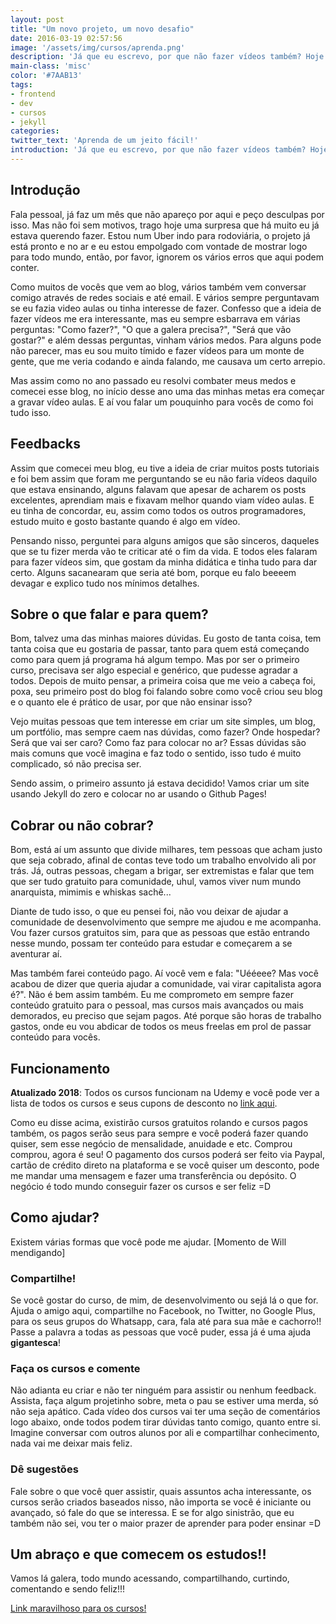 ```yaml
---
layout: post
title: "Um novo projeto, um novo desafio"
date: 2016-03-19 02:57:56
image: '/assets/img/cursos/aprenda.png'
description: 'Já que eu escrevo, por que não fazer vídeos também? Hoje começa mais um desafio pessoal meu, criar cursos sobre desenvolvimento web em geral.'
main-class: 'misc'
color: '#7AAB13'
tags:
- frontend
- dev
- cursos
- jekyll
categories:
twitter_text: 'Aprenda de um jeito fácil!'
introduction: 'Já que eu escrevo, por que não fazer vídeos também? Hoje começa mais um desafio pessoal meu, criar cursos sobre desenvolvimento web em geral.'
---
```


## Introdução

Fala pessoal, já faz um mês que não apareço por aqui e peço desculpas por isso. Mas não foi sem motivos, trago hoje uma surpresa que há muito eu já estava querendo fazer. Estou num Uber indo para rodoviária, o projeto já está pronto e no ar e eu estou empolgado com vontade de mostrar logo para todo mundo, então, por favor, ignorem os vários erros que aqui podem conter.

Como muitos de vocês que vem ao blog, vários também vem conversar comigo através de redes sociais e até email. E vários sempre perguntavam se eu fazia video aulas ou tinha interesse de fazer. Confesso que a ideia de fazer vídeos me era interessante, mas eu sempre esbarrava em várias perguntas: "Como fazer?", "O que a galera precisa?", "Será que vão gostar?" e além dessas perguntas, vinham vários medos. Para alguns pode não parecer, mas eu sou muito tímido e fazer vídeos para um monte de gente, que me veria codando e ainda falando, me causava um certo arrepio.

Mas assim como no ano passado eu resolvi combater meus medos e comecei esse blog, no início desse ano uma das minhas metas era começar a gravar vídeo aulas. E aí vou falar um pouquinho para vocês de como foi tudo isso.


## Feedbacks

Assim que comecei meu blog, eu tive a ideia de criar muitos posts tutoriais e foi bem assim que foram me perguntando se eu não faria vídeos daquilo que estava ensinando, alguns falavam que apesar de acharem os posts excelentes, aprendiam mais e fixavam melhor quando viam vídeo aulas. E eu tinha de concordar, eu, assim como todos os outros programadores, estudo muito e gosto bastante quando é algo em vídeo.

Pensando nisso, perguntei para alguns amigos que são sinceros, daqueles que se tu fizer merda vão te criticar até o fim da vida. E todos eles falaram para fazer vídeos sim, que gostam da minha didática e tinha tudo para dar certo. Alguns sacanearam que seria até bom, porque eu falo beeeem devagar e explico tudo nos mínimos detalhes.


## Sobre o que falar e para quem?

Bom, talvez uma das minhas maiores dúvidas. Eu gosto de tanta coisa, tem tanta coisa que eu gostaria de passar, tanto para quem está começando como para quem já programa há algum tempo. Mas por ser o primeiro curso, precisava ser algo especial e genérico, que pudesse agradar a todos. Depois de muito pensar, a primeira coisa que me veio a cabeça foi, poxa, seu primeiro post do blog foi falando sobre como você criou seu blog e o quanto ele é prático de usar, por que não ensinar isso?

Vejo muitas pessoas que tem interesse em criar um site simples, um blog, um portfólio, mas sempre caem nas dúvidas, como fazer? Onde hospedar? Será que vai ser caro? Como faz para colocar no ar? Essas dúvidas são mais comuns que você imagina e faz todo o sentido, isso tudo é muito complicado, só não precisa ser.

Sendo assim, o primeiro assunto já estava decidido! Vamos criar um site usando Jekyll do zero e colocar no ar usando o Github Pages!


## Cobrar ou não cobrar?

Bom, está aí um assunto que divide milhares, tem pessoas que acham justo que seja cobrado, afinal de contas teve todo um trabalho envolvido ali por trás. Já, outras pessoas, chegam a brigar, ser extremistas e falar que tem que ser tudo gratuito para comunidade, uhul, vamos viver num mundo anarquista, mimimis e whiskas sachê...

Diante de tudo isso, o que eu pensei foi, não vou deixar de ajudar a comunidade de desenvolvimento que sempre me ajudou e me acompanha. Vou fazer cursos gratuitos sim, para que as pessoas que estão entrando nesse mundo, possam ter conteúdo para estudar e começarem a se aventurar aí.

Mas também farei conteúdo pago. Aí você vem e fala: "Uééeee? Mas você acabou de dizer que queria ajudar a comunidade, vai virar capitalista agora é?". Não é bem assim também. Eu me comprometo em sempre fazer conteúdo gratuito para o pessoal, mas cursos mais avançados ou mais demorados, eu preciso que sejam pagos. Até porque são horas de trabalho gastos, onde eu vou abdicar de todos os meus freelas em prol de passar conteúdo para vocês.


## Funcionamento

**Atualizado 2018**: Todos os cursos funcionam na Udemy e você pode ver a lista de todos os cursos e seus cupons de desconto no [link aqui](https://willianjusten.com.br/cursos/).

Como eu disse acima, existirão cursos gratuitos rolando e cursos pagos também, os pagos serão seus para sempre e você poderá fazer quando quiser, sem esse negócio de mensalidade, anuidade e etc. Comprou comprou, agora é seu! O pagamento dos cursos poderá ser feito via Paypal, cartão de crédito direto na plataforma e se você quiser um desconto, pode me mandar uma mensagem e fazer uma transferência ou depósito. O negócio é todo mundo conseguir fazer os cursos e ser feliz =D


## Como ajudar?

Existem várias formas que você pode me ajudar. [Momento de Will mendigando]

### Compartilhe!

Se você gostar do curso, de mim, de desenvolvimento ou sejá lá o que for. Ajuda o amigo aqui, compartilhe no Facebook, no Twitter, no Google Plus, para os seus grupos do Whatsapp, cara, fala até para sua mãe e cachorro!! Passe a palavra a todas as pessoas que você puder, essa já é uma ajuda **gigantesca**!

### Faça os cursos e comente

Não adianta eu criar e não ter ninguém para assistir ou nenhum feedback. Assista, faça algum projetinho sobre, meta o pau se estiver uma merda, só não seja apático. Cada vídeo dos cursos vai ter uma seção de comentários logo abaixo, onde todos podem tirar dúvidas tanto comigo, quanto entre si. Imagine conversar com outros alunos por ali e compartilhar conhecimento, nada vai me deixar mais feliz.

### Dê sugestões

Fale sobre o que você quer assistir, quais assuntos acha interessante, os cursos serão criados baseados nisso, não importa se você é iniciante ou avançado, só fale do que se interessa. E se for algo sinistrão, que eu também não sei, vou ter o maior prazer de aprender para poder ensinar =D

## Um abraço e que comecem os estudos!!

Vamos lá galera, todo mundo acessando, compartilhando, curtindo, comentando e sendo feliz!!!

[Link maravilhoso para os cursos!](https://willianjusten.com.br/cursos/)
